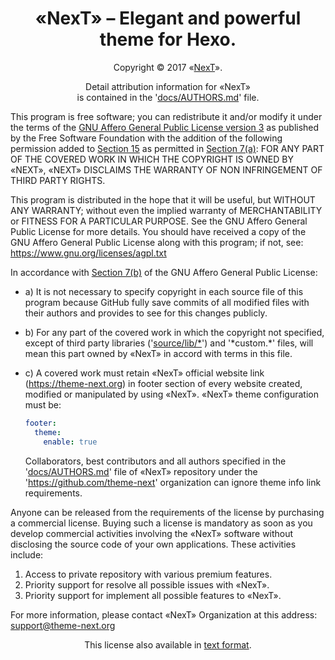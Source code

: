 # <div align="center">«NexT» – Elegant and powerful theme for Hexo.</div>

<p align="center">Copyright © 2017 «<a href="https://github.com/theme-next/hexo-theme-next">NexT</a>».</p>

<p align="center">Detail attribution information for «NexT»<br>
              is contained in the '<a href="docs/AUTHORS.md">docs/AUTHORS.md</a>' file.</p>

This program is free software; you can redistribute it and/or modify
it under the terms of the [GNU Affero General Public License version 3][agpl3]
as published by the Free Software Foundation with the addition of the
following permission added to [Section 15][agpl3-15] as permitted in [Section 7(a)][agpl3-7]:
FOR ANY PART OF THE COVERED WORK IN WHICH THE COPYRIGHT IS OWNED BY «NEXT»,
«NEXT» DISCLAIMS THE WARRANTY OF NON INFRINGEMENT OF THIRD PARTY RIGHTS.

This program is distributed in the hope that it will be useful, but
WITHOUT ANY WARRANTY; without even the implied warranty of MERCHANTABILITY
or FITNESS FOR A PARTICULAR PURPOSE.
See the GNU Affero General Public License for more details.
You should have received a copy of the GNU Affero General Public License
along with this program; if not, see: https://www.gnu.org/licenses/agpl.txt

In accordance with [Section 7(b)][agpl3-7] of the GNU Affero General Public License:

- a) It is not necessary to specify copyright in each source file of
  this program because GitHub fully save commits of all modified files
  with their authors and provides to see for this changes publicly.

- b) For any part of the covered work in which the copyright not specified,
  except of third party libraries ('[source/lib/\*](source/lib)') and '\*custom.\*' files,
  will mean this part owned by «NexT» in accord with terms in this file.

- c) A covered work must retain «NexT» official website link
  (https://theme-next.org) in footer section of every website created,
  modified or manipulated by using «NexT».
  «NexT» theme configuration must be:
  ```yml
  footer:
    theme:
      enable: true
  ```
  Collaborators, best contributors and all authors specified in the
  '[docs/AUTHORS.md][authors]' file of «NexT» repository under the
  'https://github.com/theme-next' organization can ignore theme info link
  requirements.

Anyone can be released from the requirements of the license by purchasing
a commercial license. Buying such a license is mandatory as soon as you
develop commercial activities involving the «NexT» software without
disclosing the source code of your own applications.
These activities include:

1. Access to private repository with various premium features.
2. Priority support for resolve all possible issues with «NexT».
3. Priority support for implement all possible features to «NexT».

For more information, please contact «NexT» Organization at this
address: support@theme-next.org

<p align="center">This license also available in <a href="docs/LICENSE.txt">text format</a>.</p>

[authors]: docs/AUTHORS.md
[agpl3]: docs/AGPL3.md
[agpl3-7]: docs/AGPL3.md/#7-additional-terms
[agpl3-15]: docs/AGPL3.md/#15-disclaimer-of-warranty
